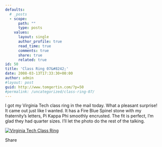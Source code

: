 ```yaml
---
defaults:
  # _posts
  - scope:
      path: ""
      type: posts
    values:
      layout: single
      author_profile: true
      read_time: true
      comments: true
      share: true
      related: true
id: 50
title: 'Class Ring 07&#8242;'
date: 2008-03-13T17:33:30+00:00
author: admin
#layout: post
guid: http://www.tomgertin.com/?p=50
#permalink: /uncategorized/class-ring-07/
---
```

I got my Virginia Tech class ring in the mail today. What a pleasant surprise! It came out just like I wanted. It has a Fire Blue Spinel stone with my fraternity&#8217;s letters, Pi Kappa Phi smoothly encrusted. The fit is perfect, I&#8217;m glad they had quarter sizes. I&#8217;ll let the photo do the rest of the talking.

[![Virginia Tech Class Ring](http://www.tomgertin.com/blog/wp-content/uploads/2008/03/picture-2.png)](http://www.tomgertin.com/blog/wp-content/uploads/2008/03/picture-2.png "Virginia Tech Class Ring")

<div class="addtoany_share_save_container addtoany_content_bottom">
  <div class="a2a_kit a2a_kit_size_32 addtoany_list a2a_target" id="wpa2a_14">
    <a class="a2a_dd addtoany_share_save" href="https://www.addtoany.com/share_save"><img src="http://www.tomgertin.com/blog/wp-content/plugins/add-to-any/share_save_171_16.png" width="171" height="16" alt="Share" /></a>
  </div>
</div>